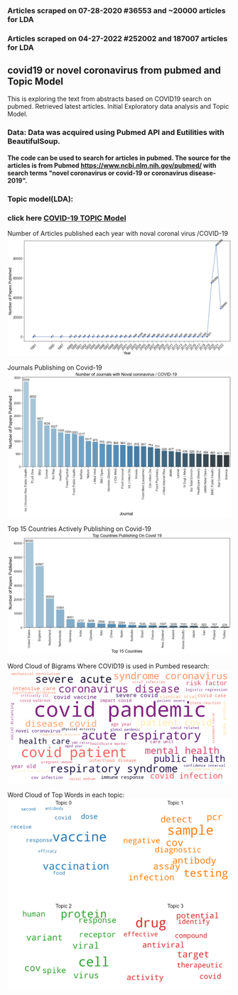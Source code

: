### Articles scraped on 07-28-2020 #36553 and ~20000 articles for LDA
### Articles scraped on 04-27-2022 #252002 and 187007 articles for LDA

## covid19 or novel coronavirus from pubmed and Topic Model
This is exploring the text from abstracts based on COVID19 search on pubmed. Retrieved latest articles. Initial Exploratory data analysis and Topic Model. 


### Data: Data was acquired using Pubmed API and Eutilities with BeautifulSoup.

#### The code can be used to search for articles in pubmed. The source for the articles is from Pubmed https://www.ncbi.nlm.nih.gov/pubmed/  with search terms "novel coronavirus or covid-19 or coronavirus disease-2019". 
 
### Topic model(LDA):


### click here [COVID-19 TOPIC Model](https://htmlpreview.github.io/?https://github.com/htanjore/covid19_pubmed/blob/master/data/ldacovid.html)



Number of Articles published each year with noval coronal virus /COVID-19
![ScreenShot](data/numbers_per_year.png 'Number of Journals Published with impact factor')


Journals Publishing on Covid-19
![ScreenShot](data/journals.png 'Number of Journals Published with impact factor')


Top 15 Countries Actively Publishing on Covid-19
![ScreenShot](data/top_countries.png 'Top Countries Publishing on Covid19')


Word Cloud of Bigrams Where COVID19 is used in Pumbed research:
![ScreenShot](data/word_cloud_covid19.png 'Covid19')


Word Cloud of Top Words in each topic:
![ScreenShot](data/topic_words_covid19.png 'Covid19')

